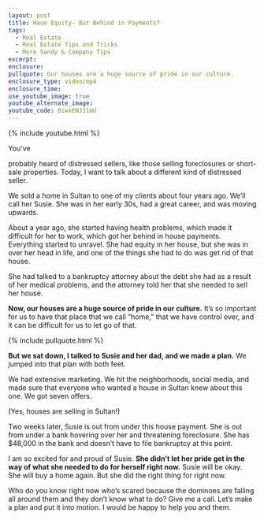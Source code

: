 ```yaml
---
layout: post
title: Have Equity- But Behind in Payments?
tags:
  - Real Estate
  - Real Estate Tips and Tricks
  - More Sandy & Company Tips
excerpt:
enclosure:
pullquote: Our houses are a huge source of pride in our culture.
enclosure_type: video/mp4
enclosure_time:
use_youtube_image: true
youtube_alternate_image:
youtube_code: 0iwxENJJ1mU
---
```


{% include youtube.html %}

You’ve

probably heard of distressed sellers, like those selling foreclosures or short-sale properties. Today, I want to talk about a different kind of distressed seller.

We sold a home in Sultan to one of my clients about four years ago. We’ll call her Susie. She was in her early 30s, had a great career, and was moving upwards.

About a year ago, she started having health problems, which made it difficult for her to work, which got her behind in house payments. Everything started to unravel. She had equity in her house, but she was in over her head in life, and one of the things she had to do was get rid of that house.

She had talked to a bankruptcy attorney about the debt she had as a result of her medical problems, and the attorney told her that she needed to sell her house.

**Now, our houses are a huge source of pride in our culture.** It’s so important for us to have that place that we call “home,” that we have control over, and it can be difficult for us to let go of that.

{% include pullquote.html %}

**But we sat down, I talked to Susie and her dad, and we made a plan.** We jumped into that plan with both feet.

We had extensive marketing. We hit the neighborhoods, social media, and made sure that everyone who wanted a house in Sultan knew about this one. We got seven offers.

(Yes, houses are selling in Sultan!)

Two weeks later, Susie is out from under this house payment. She is out from under a bank hovering over her and threatening foreclosure. She has $48,000 in the bank and doesn’t have to file bankruptcy at this point.

I am so excited for and proud of Susie. **She didn’t let her pride get in the way of what she needed to do for herself right now.** Susie will be okay. She will buy a home again. But she did the right thing for right now.

Who do you know right now who’s scared because the dominoes are falling all around them and they don’t know what to do? Give me a call. Let’s make a plan and put it into motion. I would be happy to help you and them.